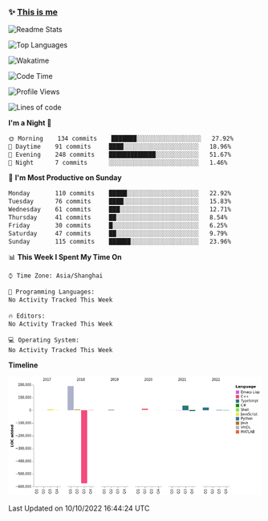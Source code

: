 <!--

**icyzeroice/icyzeroice** is a ✨ _special_ ✨ repository because its `README.md` (this file) appears on your GitHub profile.

Here are some ideas to get you started:

- 🔭 I’m currently working on ...
- 🌱 I’m currently learning ...
- 👯 I’m looking to collaborate on ...
- 🤔 I’m looking for help with ...
- 💬 Ask me about ...
- 📫 How to reach me: ...
- 😄 Pronouns: ...
- ⚡ Fun fact: ...

-->

### ✨ [This is me](https://shakugan.fandom.com/wiki/Serment)

![Readme Stats](https://github-readme-stats.vercel.app/api?username=icyzeroice)

![Top Languages](https://github-readme-stats.vercel.app/api/top-langs/?username=icyzeroice&exclude_repo=scutie2015-digimon&layout=compact&langs_count=5)

![Wakatime](https://github-readme-stats.vercel.app/api/wakatime?username=icyzeroice)

<!--START_SECTION:waka-->
![Code Time](http://img.shields.io/badge/Code%20Time-906%20hrs%205%20mins-blue)

![Profile Views](http://img.shields.io/badge/Profile%20Views-0-blue)

![Lines of code](https://img.shields.io/badge/From%20Hello%20World%20I%27ve%20Written--288%20Thousand%20lines%20of%20code-blue)

**I'm a Night 🦉** 

```text
🌞 Morning    134 commits    ███████░░░░░░░░░░░░░░░░░░   27.92% 
🌆 Daytime    91 commits     ████░░░░░░░░░░░░░░░░░░░░░   18.96% 
🌃 Evening    248 commits    █████████████░░░░░░░░░░░░   51.67% 
🌙 Night      7 commits      ░░░░░░░░░░░░░░░░░░░░░░░░░   1.46%

```
📅 **I'm Most Productive on Sunday** 

```text
Monday       110 commits    █████░░░░░░░░░░░░░░░░░░░░   22.92% 
Tuesday      76 commits     ████░░░░░░░░░░░░░░░░░░░░░   15.83% 
Wednesday    61 commits     ███░░░░░░░░░░░░░░░░░░░░░░   12.71% 
Thursday     41 commits     ██░░░░░░░░░░░░░░░░░░░░░░░   8.54% 
Friday       30 commits     █░░░░░░░░░░░░░░░░░░░░░░░░   6.25% 
Saturday     47 commits     ██░░░░░░░░░░░░░░░░░░░░░░░   9.79% 
Sunday       115 commits    ██████░░░░░░░░░░░░░░░░░░░   23.96%

```


📊 **This Week I Spent My Time On** 

```text
⌚︎ Time Zone: Asia/Shanghai

💬 Programming Languages: 
No Activity Tracked This Week

🔥 Editors: 
No Activity Tracked This Week

💻 Operating System: 
No Activity Tracked This Week

```

**Timeline**

![Chart not found](https://raw.githubusercontent.com/icyzeroice/icyzeroice/main/charts/bar_graph.png) 


 Last Updated on 10/10/2022 16:44:24 UTC
<!--END_SECTION:waka-->

<!--

### Related
- https://github.com/abhisheknaiidu/awesome-github-profile-readme
- https://github.com/coderjojo/creative-profile-readme
- https://github.com/elangosundar/awesome-README-templates
- https://github.com/durgeshsamariya/awesome-github-profile-readme-templates
- https://github.com/anmol098/waka-readme-stats

-->

